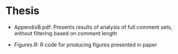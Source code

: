 # Thesis

* AppendixB.pdf: Presents results of analysis of full comment sets, without filtering based on comment length 

* Figures.R: R code for producing figures presented in paper 
